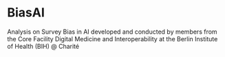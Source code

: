# BiasAI
Analysis on Survey Bias in AI developed and conducted by members from the Core Facility Digital Medicine and Interoperability at the Berlin Institute of Health (BIH) @ Charité
